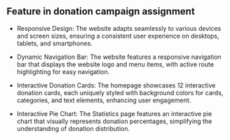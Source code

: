 ## Feature in donation campaign assignment
 - Responsive Design: The website adapts seamlessly to various devices and screen sizes, ensuring a consistent user experience on desktops, tablets, and smartphones.

- Dynamic Navigation Bar: The website features a responsive navigation bar that displays the website logo and menu items, with active route highlighting for easy navigation.

- Interactive Donation Cards: The homepage showcases 12 interactive donation cards, each uniquely styled with background colors for cards, categories, and text elements, enhancing user engagement. 

- Interactive Pie Chart: The Statistics page features an interactive pie chart that visually represents donation percentages, simplifying the understanding of donation distribution.